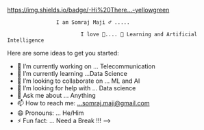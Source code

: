 https://img.shields.io/badge/-Hi%20There...-yellowgreen
                  
                    I am Somraj Maji ♂️ ..... 
                    
                            I love 🤟.... 🎰 Learning and Artificial Intelligence



Here are some ideas to get you started:

- 🔭 I’m currently working on ... Telecommunication
- 🌱 I’m currently learning ...Data Science 
- 👯 I’m looking to collaborate on ... ML and AI
- 🤔 I’m looking for help with ...  Data science
- 💬 Ask me about ... Anything
- 📫 How to reach me: ...somraj.maji@gmail.com  
- 😄 Pronouns: ... He/Him
- ⚡ Fun fact: ... Need a Break !!!
-->
